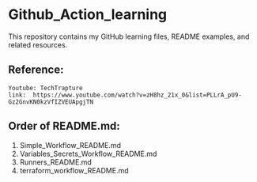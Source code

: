 # Github_Action_learning
This repository contains my GitHub learning files, README examples, and related resources.

## Reference:

```
Youtube: TechTrapture
link:  https://www.youtube.com/watch?v=zH8hz_21x_0&list=PLLrA_pU9-Gz2GnvKN0kzVfIZVEUApgjTN
```


## Order of README.md:

1. Simple_Workflow_README.md
2. Variables_Secrets_Workflow_README.md
3. Runners_README.md
4. terraform_workflow_README.md